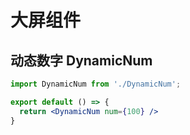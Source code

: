 # 大屏组件

## 动态数字 DynamicNum
```jsx
import DynamicNum from './DynamicNum';

export default () => {
  return <DynamicNum num={100} />
}
```
